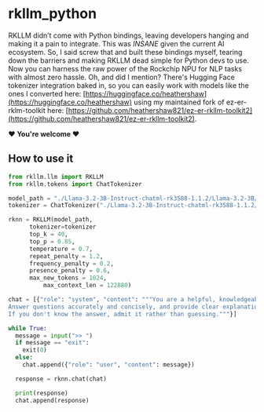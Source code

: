 # rkllm_python
RKLLM didn’t come with Python bindings, leaving developers hanging and making it a pain to integrate. This was *INSANE* given the current AI ecosystem. So, I said screw that and built these bindings myself, tearing down the barriers and making RKLLM dead simple for Python devs to use. Now you can harness the raw power of the Rockchip NPU for NLP tasks with almost zero hassle. Oh, and did I mention? There's Hugging Face tokenizer integration baked in, so you can easily work with models like the ones I converted here: [https://huggingface.co/heathershaw](https://huggingface.co/heathershaw) using my maintained fork of ez-er-rklm-toolkit here: [https://github.com/heathershaw821/ez-er-rkllm-toolkit2](https://github.com/heathershaw821/ez-er-rkllm-toolkit2).

**❤️ You're welcome ❤️**


## How to use it

```python
from rkllm.llm import RKLLM
from rkllm.tokens import ChatTokenizer

model_path = "./Llama-3.2-3B-Instruct-chatml-rk3588-1.1.2/Llama-3.2-3B/Llama-3.2-3B.rkllm"
tokenizer = ChatTokenizer("./Llama-3.2-3B-Instruct-chatml-rk3588-1.1.2/tokenizer_config.json")

rknn = RKLLM(model_path,
	  tokenizer=tokenizer
	  top_k = 40,
	  top_p = 0.85,
	  temperature = 0.7,
	  repeat_penalty = 1.2,
	  frequency_penalty = 0.2,
	  presence_penalty = 0.6,
	  max_new_tokens = 1024,
    	  max_context_len = 122880)

chat = [{"role": "system", "content": """You are a helpful, knowledgeable, and friendly AI assistant.
Answer questions accurately and concisely, and provide clear explanations when necessary.
If you don't know the answer, admit it rather than guessing."""}]

while True:
  message = input(">> ")
  if message == "exit":
    exit(0)
  else:
    chat.append({"role": "user", "content": message})

  response = rknn.chat(chat)

  print(response)
  chat.append(response)

```
